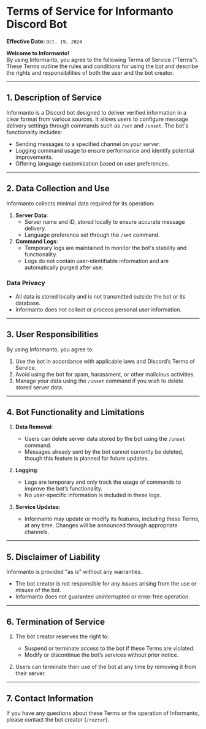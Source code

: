 # **Terms of Service for Informanto Discord Bot**

**Effective Date:** `Oct. 19, 2024`  

**Welcome to Informanto!**  
By using Informanto, you agree to the following Terms of Service ("Terms"). These Terms outline the rules and conditions for using the bot and describe the rights and responsibilities of both the user and the bot creator.  

---

## **1. Description of Service**  

Informanto is a Discord bot designed to deliver verified information in a clear format from various sources. It allows users to configure message delivery settings through commands such as `/set` and `/unset`. The bot's functionality includes:  
- Sending messages to a specified channel on your server.  
- Logging command usage to ensure performance and identify potential improvements.  
- Offering language customization based on user preferences.  

---

## **2. Data Collection and Use**  

Informanto collects minimal data required for its operation:  
1. **Server Data**:  
   - Server name and ID, stored locally to ensure accurate message delivery.  
   - Language preference set through the `/set` command.  
2. **Command Logs**:  
   - Temporary logs are maintained to monitor the bot's stability and functionality.  
   - Logs do not contain user-identifiable information and are automatically purged after use.  

### **Data Privacy**  
- All data is stored locally and is not transmitted outside the bot or its database.  
- Informanto does not collect or process personal user information.  

---

## **3. User Responsibilities**  

By using Informanto, you agree to:  
1. Use the bot in accordance with applicable laws and Discord’s Terms of Service.  
2. Avoid using the bot for spam, harassment, or other malicious activities.  
3. Manage your data using the `/unset` command if you wish to delete stored server data.  

---

## **4. Bot Functionality and Limitations**  

1. **Data Removal**:  
   - Users can delete server data stored by the bot using the `/unset` command.  
   - Messages already sent by the bot cannot currently be deleted, though this feature is planned for future updates.  

2. **Logging**:  
   - Logs are temporary and only track the usage of commands to improve the bot’s functionality.  
   - No user-specific information is included in these logs.  

3. **Service Updates**:  
   - Informanto may update or modify its features, including these Terms, at any time. Changes will be announced through appropriate channels.  

---

## **5. Disclaimer of Liability**  

Informanto is provided "as is" without any warranties.  
- The bot creator is not responsible for any issues arising from the use or misuse of the bot.  
- Informanto does not guarantee uninterrupted or error-free operation.  

---

## **6. Termination of Service**  

1. The bot creator reserves the right to:  
   - Suspend or terminate access to the bot if these Terms are violated.  
   - Modify or discontinue the bot’s services without prior notice.  

2. Users can terminate their use of the bot at any time by removing it from their server.  

---

## **7. Contact Information**  

If you have any questions about these Terms or the operation of Informanto, please contact the bot creator (`/rezrar`).  

